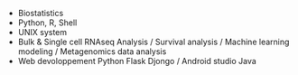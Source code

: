 - Biostatistics
- Python, R, Shell
- UNIX system
- Bulk & Single cell RNAseq Analysis / Survival analysis / Machine learning modeling / Metagenomics data analysis
- Web devoloppement Python Flask Djongo / Android studio Java 


